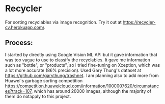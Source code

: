 # Recycler
For sorting recyclables via image recognition. Try it out at https://recycler-cv.herokuapp.com/.

## Process:
I started by directly using Google Vision ML API but it gave information that was too vague to use to classify the recyclables.
It gave me information such as "bottle", or "products", so I tried fine-tuning on Xception, which was a lot more accurate 
(86% precision). Used Gary Thung's dataset at https://github.com/garythung/trashnet. I am planning also to 
add more from Huawei's garbage sorting competition https://competition.huaweicloud.com/information/1000007620/circumstances?track=107,
which has around 20000 images, although the majority of them do notapply to this project.
